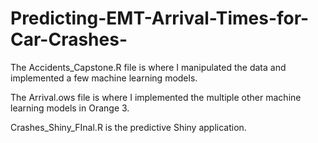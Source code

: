 # Predicting-EMT-Arrival-Times-for-Car-Crashes-

The Accidents_Capstone.R file is where I manipulated the data and implemented a few machine learning models. 

The Arrival.ows file is where I implemented the multiple other machine learning models in Orange 3.

Crashes_Shiny_FInal.R is the predictive Shiny application.
